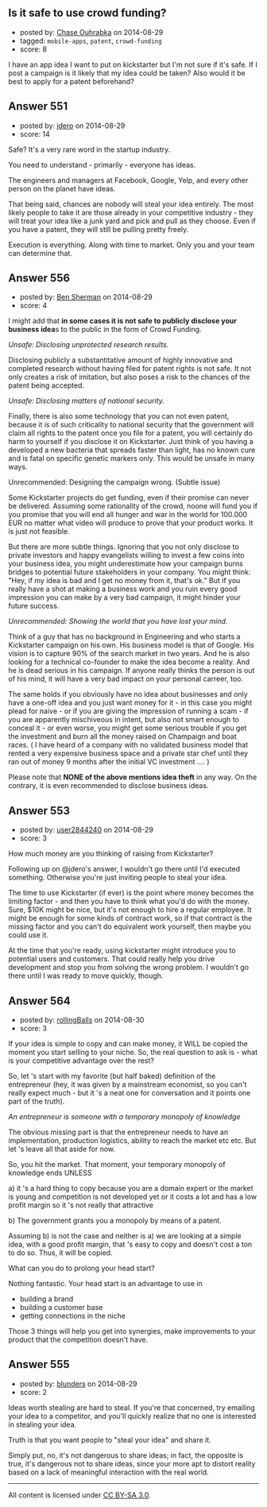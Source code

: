## Is it safe to use crowd funding?

- posted by: [Chase Ouhrabka](https://stackexchange.com/users/4956076/chase-ouhrabka) on 2014-08-29
- tagged: `mobile-apps`, `patent`, `crowd-funding`
- score: 8

I have an app idea I want to put on kickstarter but I'm not sure if it's safe. If I post a campaign is it likely that my idea could be taken? Also would it be best to apply for a patent beforehand?


## Answer 551

- posted by: [jdero](https://stackexchange.com/users/1972448/jdero) on 2014-08-29
- score: 14

Safe? It's a very rare word in the startup industry.

You need to understand - primarily - everyone has ideas.

The engineers and managers at Facebook, Google, Yelp, and every other person on the planet have ideas.

That being said, chances are nobody will steal your idea entirely. The most likely people to take it are those already in your competitive industry - they will treat your idea like a junk yard and pick and pull as they choose. Even if you have a patent, they will still be pulling pretty freely.

Execution is everything. Along with time to market. Only you and your team can determine that. 


## Answer 556

- posted by: [Ben Sherman](https://stackexchange.com/users/4959714/ben-sherman) on 2014-08-29
- score: 4

I might add that **in some cases it is not safe to publicly disclose your business idea**s to the public in the form of Crowd Funding.

*Unsafe: Disclosing unprotected research results.*

Disclosing publicly a substantitative amount of highly innovative and completed research without having filed for patent rights is not safe. It not only creates a risk of imitation, but also poses a risk to the chances of the patent being accepted. 

*Unsafe: Disclosing matters of national security.*

Finally, there is also some technology that you can not even patent, because it is of such criticality to national security that the government will claim all rights to the patent once you file for a patent, you will certainly do harm to yourself if you disclose it on Kickstarter. Just think of you having a developed a new bacteria that spreads faster than light, has no known cure and is fatal on specific genetic markers only. This would be unsafe in many ways.

Unrecommended: Designing the campaign wrong. (Subtle issue)

Some Kickstarter projects do get funding, even if their promise can never be delivered. Assuming some rationality of the crowd, noone will fund you if you promise that you will end all hunger and war in the world for 100.000 EUR no matter what video will produce to prove that your product works. It is just not feasible. 

But there are more subtle things. Ignoring that you not only disclose to private investors and happy evangelists willing to invest a few coins into your business idea, you might underestimate how your campaign burns bridges to potential future stakeholders in your company. You might think: "Hey, if my idea is bad and I get no money from it, that's ok." But if you really have a shot at making a business work and you ruin every good impression you can make by a very bad campaign, it might hinder your future success. 

*Unrecommended: Showing the world that you have lost your mind.*

Think of a guy that has no background in Engineering and who starts a Kickstarter campaign on his own. His business model is that of Google. His vision is to capture 90% of the search market in two years. And he is also looking for a technical co-founder to make the idea become a reality. And he is dead serious in his campaign. If anyone really thinks the person is out of his mind, it will have a very bad impact on your personal carreer, too. 

The same holds if you obviously have no idea about businesses and only have a one-off idea and you just want money for it - in this case you might plead for naive - or if you are giving the impression of running a scam - if you are apparently mischiveous in intent, but also not smart enough to conceal it - or even worse, you might get some serious trouble if you get the investment and burn all the money raised on Champaign and boat races. ( I have heard of a company with no validated business model that rented a very expensive business space and a private star chef until they ran out of money 9 months after the initial VC investment .... )

Please note that **NONE of the above mentions idea theft** in any way. On the contrary, it is even recommended to disclose business ideas.




## Answer 553

- posted by: [user2844240](https://stackexchange.com/users/3388883/user2844240) on 2014-08-29
- score: 3

How much money are you thinking of raising from Kickstarter?

Following up on @jdero's answer, I wouldn't go there until I'd executed something.  Otherwise you're just inviting people to steal your idea.

The time to use Kickstarter (if ever) is the point where money becomes the limiting factor - and then you have to think what you'd do with the money.  Sure, $10K might be nice, but it's not enough to hire a regular employee.  It might be enough for some kinds of contract work, so if that contract is the missing factor and you can't do equivalent work yourself, then maybe you could use it.

At the time that you're ready, using kickstarter might introduce you to potential users and customers.  That could really help you drive development and stop you from solving the wrong problem.  I wouldn't go there until I was ready to move quickly, though.



## Answer 564

- posted by: [rollingBalls](https://stackexchange.com/users/3720453/rollingballs) on 2014-08-30
- score: 3

If your idea is simple to copy and can make money, it WILL be copied the moment you start selling to your niche. So, the real question to ask is - what is your competitive advantage over the rest?

So, let 's start with my favorite (but half baked) definition of the entrepreneur (hey, it was given by a mainstream economist, so you can't really expect much - but it 's a neat one for conversation and it points one part of the truth).

_An entrepreneur is someone with a temporary monopoly of knowledge_

The obvious missing part is that the entrepreneur needs to have an implementation, production logistics, ability to reach the market etc etc. But let 's leave all that aside for now.

So, you hit the market. That moment, your temporary monopoly of knowledge ends UNLESS 

a) it 's a hard thing to copy because you are a domain expert or the market is young and competition is not developed yet or it costs a lot and has a low profit margin so it 's not really that attractive

b) The government grants you a monopoly by means of a patent.

Assuming b) is not the case and neither is a) we are looking at a simple idea, with a good  profit margin, that 's easy to copy and doesn't cost a ton to do so. Thus, it will be copied.

What can you do to prolong your head start?

Nothing fantastic. Your head start is an advantage to use in

 - building a brand
 - building a customer base
 - getting connections in the niche

Those 3 things will help you get into synergies, make improvements to your product that the competition doesn't have.


## Answer 555

- posted by: [blunders](https://stackexchange.com/users/216182/blunders) on 2014-08-29
- score: 2

Ideas worth stealing are hard to steal. If you're that concerned, try emailing your idea to a competitor, and you'll quickly realize that no one is interested in stealing your idea. 

Truth is that you want people to "steal your idea" and share it.

Simply put, no, it's not dangerous to share ideas; in fact, the opposite is true, it's dangerous not to share ideas, since your more apt to distort reality based on a lack of meaningful interaction with the real world. 



---

All content is licensed under [CC BY-SA 3.0](https://creativecommons.org/licenses/by-sa/3.0/).
